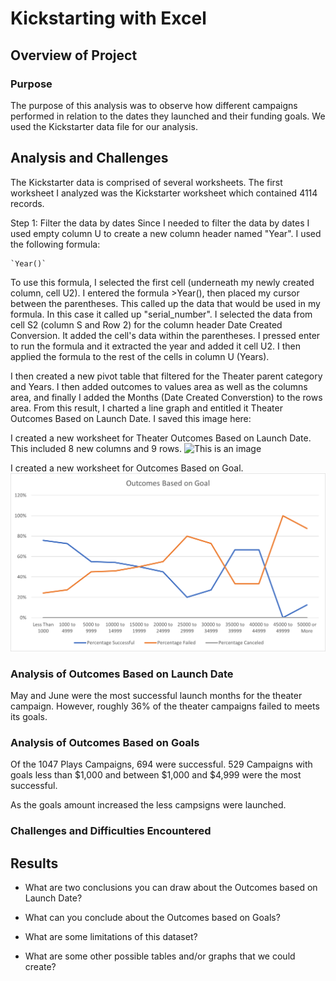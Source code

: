 # Kickstarting with Excel

## Overview of Project

### Purpose

The purpose of this analysis was to observe how different campaigns performed in relation to the dates they launched and their funding goals. We used the Kickstarter data file for our analysis.


## Analysis and Challenges

The Kickstarter data is comprised of several worksheets. The first worksheet I analyzed was the Kickstarter worksheet which contained 4114 records. 

Step 1: Filter the data by dates
    Since I needed to filter the data by dates I used empty column U to create a new column header named "Year".  I used the following formula:

    `Year()`

To use this formula, I selected the first cell (underneath my newly created column, cell U2). I entered the formula >Year(), then placed my cursor between the parentheses. This called up the data that would be used in my formula. In this case it called up "serial_number". I selected the data from cell S2 (column S and Row 2) for the column header Date Created Conversion. It added the cell's data within the parentheses. I pressed enter to run the formula and it extracted the year and added it cell U2. I then applied the formula to the rest of the cells in column U (Years). 

I then created a new pivot table that filtered for the Theater parent category and Years. I then added outcomes to values area as well as the columns area, and finally I added the Months (Date Created Converstion) to the rows area. From this result, I charted a line graph and entitled it Theater Outcomes Based on Launch Date. I saved this image here:

I created a new worksheet for Theater Outcomes Based on Launch Date. This included 8 new columns and 9 rows.
![This is an image](/assets/images/Theater_Outcomes_vs_Launch.png)

I created a new worksheet for Outcomes Based on Goal.
![This is an image](https://github.com/imrtech/kickstarter-analysis/blob/5af195e67d7a248d09e8de1a22067418ce6538e2/Outcomes_vs_Goals.png)


### Analysis of Outcomes Based on Launch Date

May and June were the most successful launch months for the theater campaign. However, roughly 36% of the theater campaigns failed to meets its goals.

### Analysis of Outcomes Based on Goals

Of the 1047 Plays Campaigns, 694 were successful. 529 Campaigns with goals less than $1,000 and between $1,000 and $4,999 were the most successful. 

As the goals amount increased the less campsigns were launched.

### Challenges and Difficulties Encountered


## Results

- What are two conclusions you can draw about the Outcomes based on Launch Date?

- What can you conclude about the Outcomes based on Goals?

- What are some limitations of this dataset?

- What are some other possible tables and/or graphs that we could create?

